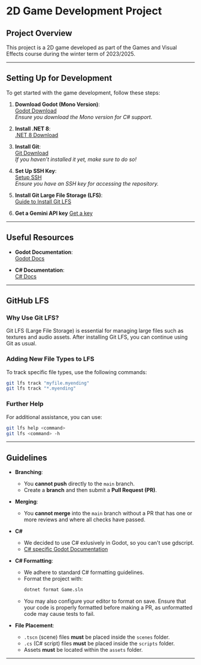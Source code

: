 # 2D Game Development Project

## Project Overview

This project is a 2D game developed as part of the Games and Visual Effects course during the winter term of 2023/2025.

---

## Setting Up for Development

To get started with the game development, follow these steps:

1. **Download Godot (Mono Version)**:  
   [Godot Download](https://godotengine.org/download)  
   *Ensure you download the Mono version for C# support.*

2. **Install .NET 8**:  
   [.NET 8 Download](https://dotnet.microsoft.com/en-us/download)

3. **Install Git**:  
   [Git Download](https://git-scm.com/downloads)  
   *If you haven’t installed it yet, make sure to do so!*

4. **Set Up SSH Key**:  
   [Setup SSH](https://docs.github.com/en/authentication/connecting-to-github-with-ssh/checking-for-existing-ssh-keys)  
   *Ensure you have an SSH key for accessing the repository.*

5. **Install Git Large File Storage (LFS)**:  
   [Guide to Install Git LFS](https://github.com/git-lfs/git-lfs?utm_source=gitlfs_site&utm_medium=installation_link&utm_campaign=gitlfs#installing)

6. **Get a Gemini API key**
   [Get a key](https://ai.google.dev/gemini-api/docs/api-key)
---

## Useful Resources

- **Godot Documentation**:  
  [Godot Docs](https://docs.godotengine.org/en/stable/index.html)

- **C# Documentation**:  
  [C# Docs](https://learn.microsoft.com/dotnet/csharp/)

---

## GitHub LFS

### Why Use Git LFS?
Git LFS (Large File Storage) is essential for managing large files such as textures and audio assets. After installing Git LFS, you can continue using Git as usual.

### Adding New File Types to LFS
To track specific file types, use the following commands:

```bash
git lfs track "myfile.myending"
git lfs track "*.myending"
```

### Further Help
For additional assistance, you can use:
```bash
git lfs help <command>
git lfs <command> -h
```

---

## Guidelines

- **Branching**: 
  - You **cannot push** directly to the `main` branch. 
  - Create a **branch** and then submit a **Pull Request (PR)**.

- **Merging**:
  - You **cannot merge** into the `main` branch without a PR that has one or more reviews and where all checks have passed.

- **C#**
  - We decided to use C# exlusively in Godot, so you can't use gdscript.
  - [C# specific Godot Documentation](https://docs.godotengine.org/en/stable/tutorials/scripting/c_sharp/c_sharp_basics.html)

- **C# Formatting**:
  - We adhere to standard C# formatting guidelines. 
  - Format the project with:
    ```bash 
    dotnet format Game.sln
    ```
  - You may also configure your editor to format on save. Ensure that your code is properly formatted before making a PR, as unformatted code may cause tests to fail.

- **File Placement**:
  - `.tscn` (scene) files **must** be placed inside the `scenes` folder.
  - `.cs` (C# script) files **must** be placed inside the `scripts` folder.
  - Assets **must** be located within the `assets` folder.

---
